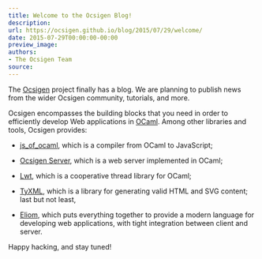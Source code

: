```yaml
---
title: Welcome to the Ocsigen Blog!
description:
url: https://ocsigen.github.io/blog/2015/07/29/welcome/
date: 2015-07-29T00:00:00-00:00
preview_image:
authors:
- The Ocsigen Team
source:
---
```


<p>The <a href="https://www.ocsigen.org">Ocsigen</a> project finally has a blog. We are planning to
publish news from the wider Ocsigen community, tutorials, and more.</p>

<p>Ocsigen encompasses the building blocks that you need in order to
efficiently develop Web applications in <a href="https://www.ocaml.org">OCaml</a>.  Among other
libraries and tools, Ocsigen provides:</p>

<ul>
  <li>
    <p><a href="https://ocsigen.org/js_of_ocaml/">js_of_ocaml</a>, which is a compiler from OCaml to JavaScript;</p>
  </li>
  <li>
    <p><a href="https://ocsigen.org/ocsigenserver">Ocsigen Server</a>, which is a web server implemented in OCaml;</p>
  </li>
  <li>
    <p><a href="https://ocsigen.org/lwt">Lwt</a>, which is a cooperative thread library for OCaml;</p>
  </li>
  <li>
    <p><a href="https://ocsigen.org/tyxml">TyXML</a>, which is a library for generating valid HTML and SVG
content; last but not least,</p>
  </li>
  <li>
    <p><a href="https://ocsigen.org/eliom">Eliom</a>, which puts everything together to provide a modern
language for developing web applications, with tight integration
between client and server.</p>
  </li>
</ul>

<p>Happy hacking, and stay tuned!</p>


